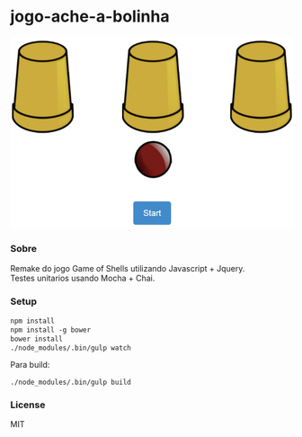 jogo-ache-a-bolinha
===================

[![Screenshot](https://github.com/gustavohenrique/jogo-ache-a-bolinha/raw/master/screenshot.png)](#)

### Sobre

Remake do jogo Game of Shells utilizando Javascript + Jquery.  
Testes unitarios usando Mocha + Chai.

### Setup

    npm install
    npm install -g bower
    bower install
    ./node_modules/.bin/gulp watch

Para build:

    ./node_modules/.bin/gulp build

### License

MIT

